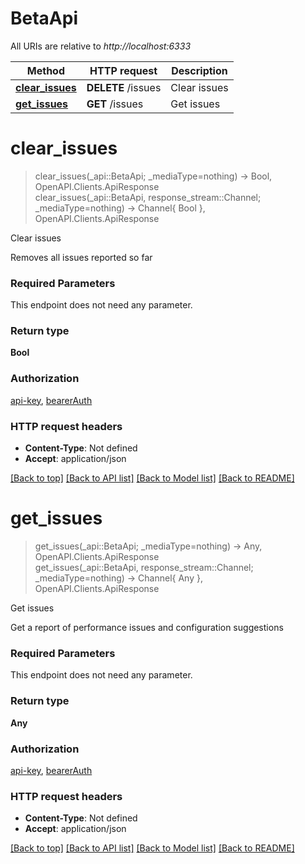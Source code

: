 # BetaApi

All URIs are relative to *http://localhost:6333*

Method | HTTP request | Description
------------- | ------------- | -------------
[**clear_issues**](BetaApi.md#clear_issues) | **DELETE** /issues | Clear issues
[**get_issues**](BetaApi.md#get_issues) | **GET** /issues | Get issues


# **clear_issues**
> clear_issues(_api::BetaApi; _mediaType=nothing) -> Bool, OpenAPI.Clients.ApiResponse <br/>
> clear_issues(_api::BetaApi, response_stream::Channel; _mediaType=nothing) -> Channel{ Bool }, OpenAPI.Clients.ApiResponse

Clear issues

Removes all issues reported so far

### Required Parameters
This endpoint does not need any parameter.

### Return type

**Bool**

### Authorization

[api-key](../README.md#api-key), [bearerAuth](../README.md#bearerAuth)

### HTTP request headers

 - **Content-Type**: Not defined
 - **Accept**: application/json

[[Back to top]](#) [[Back to API list]](../README.md#api-endpoints) [[Back to Model list]](../README.md#models) [[Back to README]](../README.md)

# **get_issues**
> get_issues(_api::BetaApi; _mediaType=nothing) -> Any, OpenAPI.Clients.ApiResponse <br/>
> get_issues(_api::BetaApi, response_stream::Channel; _mediaType=nothing) -> Channel{ Any }, OpenAPI.Clients.ApiResponse

Get issues

Get a report of performance issues and configuration suggestions

### Required Parameters
This endpoint does not need any parameter.

### Return type

**Any**

### Authorization

[api-key](../README.md#api-key), [bearerAuth](../README.md#bearerAuth)

### HTTP request headers

 - **Content-Type**: Not defined
 - **Accept**: application/json

[[Back to top]](#) [[Back to API list]](../README.md#api-endpoints) [[Back to Model list]](../README.md#models) [[Back to README]](../README.md)


